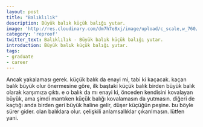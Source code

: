 ```yaml
---
layout: post
title: "Balıklılık"
description: Büyük balık küçük balığı yutar.
image: 'http://res.cloudinary.com/dm7h7e8xj/image/upload/c_scale,w_760/v1504807365/now-you-see-me_wtv89q.jpg'
category: 'reproof'
twitter_text: Balıklılık - Büyük balık küçük balığı yutar.
introduction: Büyük balık küçük balığı yutar.
tags:
- graduate
- career
---
```

Ancak yakalaması gerek. küçük balık da enayi mi, tabi ki kaçacak. kaçan balık büyük olur önermesine göre, ilk baştaki küçük balık birden büyük balık olarak karşımıza çıktı. e o balık da mı enayi ki, önceden kendisini kovalayan büyük, ama şimdi mantıken küçük balığı kovalamasın da yutmasın. diğeri de kaçtığı anda birden geri büyük haline gelir, düşer küçüğün peşine. bu böyle sürer gider. olan balıklara olur. çelişkili anlamsallıklar çıkarılmasın. lütfen yani.
